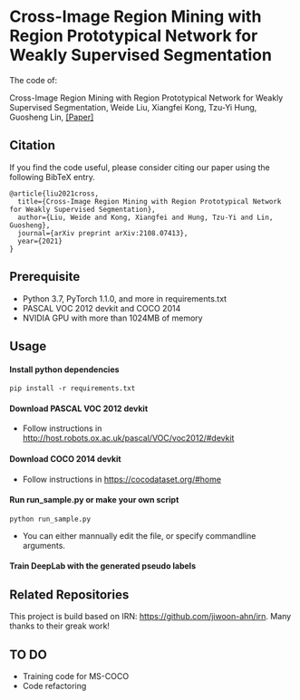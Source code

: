 # Cross-Image Region Mining with Region Prototypical Network for Weakly Supervised Segmentation
The code of:

Cross-Image Region Mining with Region
Prototypical Network for Weakly Supervised
Segmentation, Weide Liu, Xiangfei Kong, Tzu-Yi Hung, Guosheng Lin, [[Paper]](https://arxiv.org/abs/2108.07413)

## Citation
If you find the code useful, please consider citing our paper using the following BibTeX entry.
```
@article{liu2021cross,
  title={Cross-Image Region Mining with Region Prototypical Network for Weakly Supervised Segmentation},
  author={Liu, Weide and Kong, Xiangfei and Hung, Tzu-Yi and Lin, Guosheng},
  journal={arXiv preprint arXiv:2108.07413},
  year={2021}
}
```

## Prerequisite
* Python 3.7, PyTorch 1.1.0, and more in requirements.txt
* PASCAL VOC 2012 devkit and COCO 2014
* NVIDIA GPU with more than 1024MB of memory

## Usage

#### Install python dependencies
```
pip install -r requirements.txt
```
#### Download PASCAL VOC 2012 devkit
* Follow instructions in http://host.robots.ox.ac.uk/pascal/VOC/voc2012/#devkit

#### Download COCO 2014 devkit
* Follow instructions in https://cocodataset.org/#home

#### Run run_sample.py or make your own script
```
python run_sample.py
```
* You can either mannually edit the file, or specify commandline arguments.

#### Train DeepLab with the generated pseudo labels


## Related Repositories
This project is build based on IRN: https://github.com/jiwoon-ahn/irn.
Many thanks to their greak work! 

## TO DO
* Training code for MS-COCO
* Code refactoring